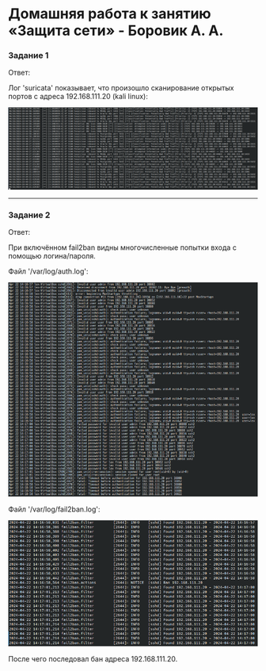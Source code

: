 # Домашняя работа к занятию «Защита сети» - Боровик А. А.

### Задание 1

Ответ:

Лог 'suricata' показывает, что произошло сканирование открытых портов с адреса 192.168.111.20 (kali linux):

![Лог suricata](https://github.com/Lex-Chaos/defnet-hw/blob/main/img/Task1_suricatalog.png)

---

### Задание 2

Ответ:

При включённом fail2ban видны многочисленные попытки входа с помощью логина/пароля.

Файл '/var/log/auth.log':

![Файл auth.log](https://github.com/Lex-Chaos/defnet-hw/blob/main/img/Task2_authlog.png)

Файл '/var/log/fail2ban.log':

![Файл fail2ban.log](https://github.com/Lex-Chaos/defnet-hw/blob/main/img/Task2_fail2banlog.png)

После чего последовал бан адреса 192.168.111.20.
